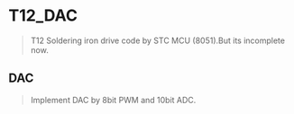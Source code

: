 # T12_DAC
>T12 Soldering iron drive code by STC MCU (8051).But its incomplete now.
## DAC
>Implement DAC by 8bit PWM and 10bit ADC.
